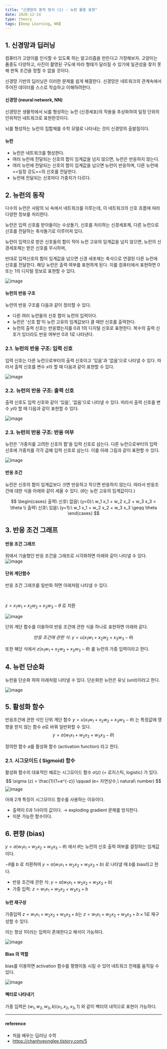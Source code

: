 ```yaml
---
title: "신경망의 동작 방식 (1) : 뉴런 활동 표현"
date: 2020-12-14
type: theory
tags: [Deep Learning, NN]
---
```




## 1. 신경망과 딥러닝



컴퓨터가 고양이를 인식할 수 있도록 하는 알고리즘을 만든다고 가정해보자. 고양이는 품종도 다양하고, 사진이 촬영된 구도에 따라 형태가 달라질 수 있기에 일관성을 찾지 못해 판독 조건을 정할 수 없을 것이다. 

 신경망 기반의 딥러닝은 이러한 문제를 쉽게 해결한다. 신경망은 네트워크의 관계속에서 주어진 데이터를 스스로 학습하고 이해하려한다. 




#### 신경망 (neural network, NN)

신경망은 생물학에서 뇌를 형성하는 뉴런 (신경세포)의 작용을 추상화하여 일정 단위의 인위적인 네트워크로 표현한것이다.

뇌를 형성하는 뉴런의 집합체를 수학 모델로 나타내는 것이 신경망의 출발점이다. 



#### 뉴런 

- 뉴런은 네트워크를 형성한다.
- 여러 뉴런에 전달되는 신호의 합이 임계값을 넘지 않으면, 뉴런은 반응하지 않는다.
- 여러 뉴런에 전달되는 신호의 합이 임계값을 넘으면 뉴런이 반응하며, 다른 뉴런에 ==일정 강도==의 신호를 전달한다.
- 뉴런에 전달되는 신호마다 가중치가 다르다.



## 2. 뉴런의 동작

다수의 뉴런은 사람의 뇌 속에서 네트워크를 이루는데, 이 네트워크의 신호 흐름에 따라 다양한 정보를 처리한다.

뉴런은 입력 신호를 받아들이는 수상돌기, 신호를 처리하는 신경세포체, 다른 뉴런으로 신호를 전달하는 축삭돌기로 이루어져 있다. 

뉴런이 입력으로 받은 신호들의 합이 작아 뉴런 고유의 임계값을 넘지 않으면, 뉴런의 신경세포체는 받은 신호를 무시하며, 

반대로 입력신호의 합이 임계값을 넘으면 신경 세포체는 축삭으로 연결된 다른 뉴런에 신호를 전달한다. 해당 뉴런은 출력 여부를 표현하게 된다. 이를 컴퓨터에서 표현하면 0 또는 1의 디지털 정보로 표현할 수 있다.

![image](1.png)




#### 뉴런의 반응 구조

뉴런의 반응 구조를 다음과 같이 정리할 수 있다.

- 다른 여러 뉴런들의 신호 합이 뉴런의 입력이다.
- 뉴런은 '신호 합'이 뉴런 고유의 임계값보다 클 때만 신호를 출력한다.
- 뉴런의 출력 신호는 반응했는지를 0과 1의 디지털 신호로 표현한다. 복수의 출력 신호가 있더라도 반응 여부만 0과 1로 나타낸다.



### 2.1. 뉴런의 반응 구조: 입력 신호

입력 신호는 다른 뉴런으로부터의 출력 신호이고 '있음'과 '없음'으로 나타낼 수 있다. 따라서 출력 신호를 변수 $x$라 할 때 다음과 같이 표현할 수 있다.

![image](2.png)




### 2.2. 뉴런의 반응 구조: 출력 신호

출력 신호도 입력 신호와 같이 '있음', '없음'으로 나타낼 수 있다. 따라서 출력 신호를 변수 $y$라 할 때 다음과 같이 표현할 수 있다.

![image](3.png)


### 2.3. 뉴런의 반응 구조: 반응 여부

뉴런은 '가중치를 고려한 신호의 합'을 입력 신호로 삼는다. 다른 뉴런으로부터의 입력 신호에 가중치를 각각 곱해 입력 신호로 삼는다. 이를 아래 그림과 같이 표현할 수 있다.

![image](4.png)


#### 반응 조건

뉴런은 신호의 합이 임계값보다 크면 반응하고 작으면 반응하지 않는다. 따라서 반응조건에 대한 식을 아래와 같이 세울 수 있다. ($\theta$는 뉴런 고유의 임계값이다.)

$$
\begin{cases}
출력\ 신호\ 없음\ (y=0):\  w_1 x_1 + w_2 x_2 + w_3 x_3 < \theta \\
출력\ 신호\ 있음\ (y=1):\ w_1 x_1 + w_2 x_2 + w_3 x_3 \geqq \theta
\end{cases}
$$


## 3. 반응 조건 그래프



#### 반응 조건 그래프

위에서 기술했던 반응 조건을 그래프로 시각화하면 아래와 같이 나타낼 수 있다.
![image](./5.png)



#### 단위 계단함수



반응 조건 그래프를 일반화 하면 아래처럼 나타낼 수 있다.

<br>

$z = x_1w_1 + x_2w_2 + x_3w_3 - \theta$ 로 치환

![image](6.png)


단위 계단 함수를 이용하여 반응 조건에 관한 식을 하나로 표현하면 아래와 같다.

$$ 반응\ 조건에\ 관한\ 식:\ y = u(x_1w_1 + x_2w_2 + x_3w_3 - \theta)    $$



또한 해당 식에서 $z (x_1w_1 + x_2w_2 + x_3w_3 - \theta)$ 를 뉴런의 가중 입력이라고 한다.



## 4. 뉴런 단순화

뉴런을 단순화 하여 아래처럼 나타낼 수 있다. 단순화한 뉴런은 유닛 (unit)이라고 한다.

![image](7.png)



## 5. 활성화 함수

반응조건에 관한 식인 단위 계단 함수 $y = u(x_1w_1 + x_2w_2 + x_3w_3 - \theta)$ 는 특정값에 영향을 받지 않는 함수 $a$로 바꿔 일반화할 수 있다.
$$
y = a(w_1x_1 + w_2x_2 + w_3x_3 - \theta)
$$


정의한 함수 $a$를 활성화 함수 (activation function) 라고 한다. 



### 2.1. 시그모이드 ( Sigmoid) 함수 

활성화 함수의 대표적인 예로는 시그모이드 함수 $\sigma(z)$ (= 로지스틱, logistic) 가 있다.
$$
\sigma (z) = \frac{1}{1+e^{-z}} \qquad (e= 자연상수,\ natural\ number)
$$
![image](./8.png)



아래 2개 특징이 시그모이드 함수를 사용하는 이유이다.

- 출력이 0과 1사이의 값이다. → exploding gradient 문제를 방지한다.
- 미분 가능한 함수이다.



## 6. 편향 (bias)

$y = a(w_1x_1 + w_2x_2 + w_3x_3 - \theta)$ 에서 $\theta$는 뉴런의 신호 출력 여부를 결정하는 임계값이다. 

$-\theta$를 $b$ 로 치환하여 $y = a(w_1x_1 + w_2x_2 + w_3x_3 + b)$ 로 나타낼 때 $b$를 bias라고 한다.

- 반응 조건에 관한 식: $y = a(w_1x_1 + w_2x_2 + w_3x_3 + b)$
- 가중 입력: $z = w_1x_1 + w_2x_2 + w_3x_3 + b$

  

#### 뉴런 재구성

가중입력  $z = w_1x_1 + w_2x_2 + w_3x_3 + b$는  $z = w_1x_1 + w_2x_2 + w_3x_3 + b\times1$로 재구성할 수 있다.

이는 항상 1이라는 입력이 존재한다고 해석이 가능하다.

![image](9.png)



#### Bias 의 역할

bias를 이용하면  activation 함수를 평행이동 시킬 수 있어 네트워크 전체를 움직일 수 있다. 

![image](10.png)



#### 벡터로 나타내기

가중 입력은  $(w_1, w_2, w_3, b)(x_1, x_2, x_3, 1)$ 와 같이 벡터의 내적으로 표현이 가능하다. 







-----
#### reference

- 처음 배우는 딥러닝 수학
- https://chanhyeonglee.tistory.com/5


